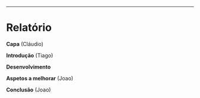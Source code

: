 ***
# Relatório  

**Capa** (Cláudio)


**Introdução** (Tiago)


**Desenvolvimento**


**Aspetos a melhorar** (Joao)


**Conclusão** (Joao)

